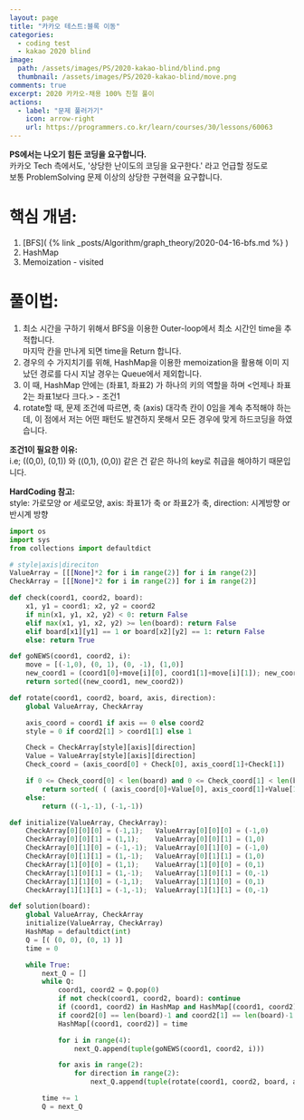 ```yaml
---
layout: page
title: "카카오 테스트:블록 이동"
categories:
  - coding test
  - kakao 2020 blind
image:
  path: /assets/images/PS/2020-kakao-blind/blind.png
  thumbnail: /assets/images/PS/2020-kakao-blind/move.png
comments: true
excerpt: 2020 카카오-채용 100% 친절 풀이
actions:
  - label: "문제 풀러가기"
    icon: arrow-right
    url: https://programmers.co.kr/learn/courses/30/lessons/60063
---
```


**PS에서는 나오기 힘든 코딩을 요구합니다.**<br/>
카카오 Tech 측에서도, '상당한 난이도의 코딩을 요구한다.' 라고 언급할 정도로<br/>
보통 ProblemSolving 문제 이상의 상당한 구현력을 요구합니다.<br/>
# 핵심 개념:
1. [BFS]( {% link _posts/Algorithm/graph_theory/2020-04-16-bfs.md %} )
2. HashMap
3. Memoization - visited

# 풀이법:
1. 최소 시간을 구하기 위해서 BFS을 이용한 Outer-loop에서 최소 시간인 time을 추적합니다.<br/> 마지막 칸을 만나게 되면 time을 Return 합니다.
2. 경우의 수 가지치기를 위해, HashMap을 이용한 memoization을 활용해 이미 지났던 경로를 다시 지날 경우는 Queue에서 제외합니다.
3. 이 때, HashMap 안에는 (좌표1, 좌표2) 가 하나의 키의 역할을 하며  <언제나 좌표2는 좌표1보다 크다.> - 조건1
4. rotate할 때, 문제 조건에 따르면, 축 (axis) 대각측 칸이 0임을 계속 추적해야 하는데, 이 점에서 저는 어떤 패턴도 발견하지 못해서 모든 경우에 맞게 하드코딩을 하였습니다.

**조건1이 필요한 이유:**<br/>
i.e; ((0,0), (0,1)) 와 ((0,1), (0,0)) 같은 건 같은 하나의 key로 취급을 해야하기 때문입니다.

**HardCoding 참고:**<br/>
 style: 가로모양 or 세로모양, axis: 좌표1가 축 or 좌표2가 축, direction: 시계방향 or 반시계 방향

```python
import os
import sys
from collections import defaultdict

# style|axis|direciton
ValueArray = [[[None]*2 for i in range(2)] for i in range(2)]
CheckArray = [[[None]*2 for i in range(2)] for i in range(2)]

def check(coord1, coord2, board):
    x1, y1 = coord1; x2, y2 = coord2
    if min(x1, y1, x2, y2) < 0: return False
    elif max(x1, y1, x2, y2) >= len(board): return False
    elif board[x1][y1] == 1 or board[x2][y2] == 1: return False
    else: return True

def goNEWS(coord1, coord2, i):
    move = [(-1,0), (0, 1), (0, -1), (1,0)]
    new_coord1 = (coord1[0]+move[i][0], coord1[1]+move[i][1]); new_coord2 = (coord2[0]+move[i][0], coord2[1]+move[i][1])
    return sorted((new_coord1, new_coord2))

def rotate(coord1, coord2, board, axis, direction):
    global ValueArray, CheckArray

    axis_coord = coord1 if axis == 0 else coord2
    style = 0 if coord2[1] > coord1[1] else 1

    Check = CheckArray[style][axis][direction]
    Value = ValueArray[style][axis][direction]
    Check_coord = (axis_coord[0] + Check[0], axis_coord[1]+Check[1])

    if 0 <= Check_coord[0] < len(board) and 0 <= Check_coord[1] < len(board) and board[Check_coord[0]][Check_coord[1]] == 0:
        return sorted( ( (axis_coord[0]+Value[0], axis_coord[1]+Value[1]), axis_coord) )
    else:
        return ((-1,-1), (-1,-1))

def initialize(ValueArray, CheckArray):
    CheckArray[0][0][0] = (-1,1);   ValueArray[0][0][0] = (-1,0)
    CheckArray[0][0][1] = (1,1);    ValueArray[0][0][1] = (1,0)
    CheckArray[0][1][0] = (-1,-1);  ValueArray[0][1][0] = (-1,0)
    CheckArray[0][1][1] = (1,-1);   ValueArray[0][1][1] = (1,0)
    CheckArray[1][0][0] = (1,1);    ValueArray[1][0][0] = (0,1)
    CheckArray[1][0][1] = (1,-1);   ValueArray[1][0][1] = (0,-1)
    CheckArray[1][1][0] = (-1,1);   ValueArray[1][1][0] = (0,1)
    CheckArray[1][1][1] = (-1,-1);  ValueArray[1][1][1] = (0,-1)

def solution(board):
    global ValueArray, CheckArray
    initialize(ValueArray, CheckArray)
    HashMap = defaultdict(int)
    Q = [( (0, 0), (0, 1) )]
    time = 0

    while True:
        next_Q = []
        while Q:
            coord1, coord2 = Q.pop(0)
            if not check(coord1, coord2, board): continue
            if (coord1, coord2) in HashMap and HashMap[(coord1, coord2)] <= time: continue
            if coord2[0] == len(board)-1 and coord2[1] == len(board)-1: return time
            HashMap[(coord1, coord2)] = time

            for i in range(4):
                next_Q.append(tuple(goNEWS(coord1, coord2, i)))

            for axis in range(2):
                for direction in range(2):
                    next_Q.append(tuple(rotate(coord1, coord2, board, axis, direction)))

        time += 1
        Q = next_Q
```
